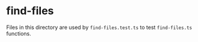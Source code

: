 # find-files

Files in this directory are used by `find-files.test.ts` to test `find-files.ts` functions.